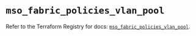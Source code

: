 # `mso_fabric_policies_vlan_pool`

Refer to the Terraform Registry for docs: [`mso_fabric_policies_vlan_pool`](https://registry.terraform.io/providers/ciscodevnet/mso/1.5.3/docs/resources/fabric_policies_vlan_pool).
